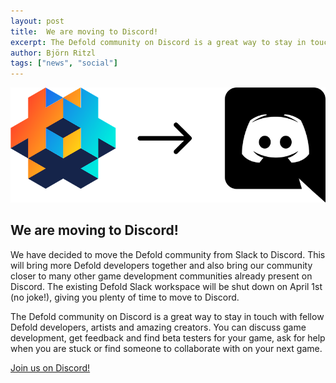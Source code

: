 ```yaml
---
layout: post
title:  We are moving to Discord!
excerpt: The Defold community on Discord is a great way to stay in touch with fellow Defold developers, artists and amazing creators.
author: Björn Ritzl
tags: ["news", "social"]
---
```

<div class="center">
<img src="/images/moving-to-discord.png"/>
</div>

## We are moving to Discord!
We have decided to move the Defold community from Slack to Discord. This will bring more Defold developers together and also bring our community closer to many other game development communities already present on Discord. The existing Defold Slack workspace will be shut down on April 1st (no joke!), giving you plenty of time to move to Discord.

The Defold community on Discord is a great way to stay in touch with fellow Defold developers, artists and amazing creators. You can discuss game development, get feedback and find beta testers for your game, ask for help when you are stuck or find someone to collaborate with on your next game.

<div class="center">
<a class="button primary" href="/discord">Join us on Discord!</a>
</div>
